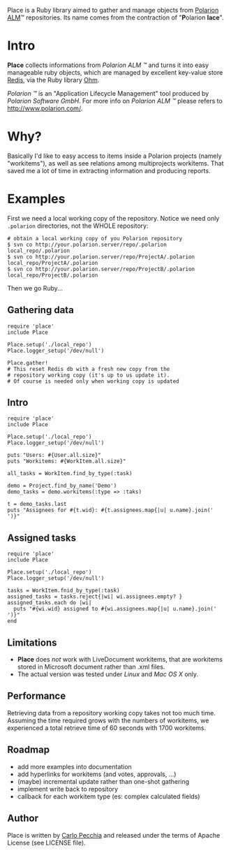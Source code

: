 
Place is a Ruby library aimed to gather and manage objects from [Polarion ALM](http://www.polarion.com/)&trade; repositories. Its name comes from the contraction of "**P**olarion **lace**".


# Intro

**Place** collects informations from *Polarion ALM &trade;* and turns it into easy manageable ruby objects, which are managed by excellent key-value store [Redis](http://code.google.com/p/redis/), via the Ruby library [Ohm](http://ohm.keyvalue.org/).

*Polarion &trade;* is an "Application Lifecycle Management" tool produced by *Polarion Software GmbH*. For more info on *Polarion ALM &trade;* please refers to <http://www.polarion.com/>.

# Why?

Basically I'd like to easy access to items inside a Polarion projects (namely "workitems"), as well as see relations among multiprojects workitems. That saved me a lot of time in extracting information and producing reports.


# Examples

First we need a local working copy of the repository. Notice we need only `.polarion` directories, not the WHOLE repository:

	# obtain a local working copy of you Polarion repository
	$ svn co http://your.polarion.server/repo/.polarion local_repo/.polarion
	$ svn co http://your.polarion.server/repo/ProjectA/.polarion local_repo/ProjectA/.polarion
	$ svn co http://your.polarion.server/repo/ProjectB/.polarion local_repo/ProjectB/.polarion
	
Then we go Ruby...


## Gathering data 

    require 'place'
    include Place

    Place.setup('./local_repo')
    Place.logger_setup('/dev/null')
  
    Place.gather!
    # This reset Redis db with a fresh new copy from the
    # repository working copy (it's up to us update it).
    # Of course is needed only when working copy is updated

## Intro

    require 'place'
    include Place

    Place.setup('./local_repo')
    Place.logger_setup('/dev/null')

    puts "Users: #{User.all.size}"
    puts "Workitems: #{WorkItem.all.size}"

    all_tasks = WorkItem.find_by_type(:task)
  
    demo = Project.find_by_name('Demo')
	demo_tasks = demo.workitems(:type => :taks)
  
    t = demo_tasks.last
    puts "Assignees for #{t.wid}: #{t.assignees.map{|u| u.name}.join(' ')}"

  
## Assigned tasks

    require 'place'
    include Place

    Place.setup('./local_repo')
    Place.logger_setup('/dev/null')

    tasks = WorkItem.fnid_by_type(:task)
    assigned_tasks = tasks.reject{|wi| wi.assignees.empty? }
    assigned_tasks.each do |wi|
      puts "#{wi.wid} assigned to #{wi.assignees.map{|u| u.name}.join(' ')}"
    end


## Limitations

* **Place** does *not* work with LiveDocument workitems, that are workitems stored in Microsoft document rather than .xml files.
* The actual version was tested under *Linux* and *Mac OS X* only.

## Performance

Retrieving data from a repository working copy takes not too much time. Assuming the time required grows with the numbers of workitems, we experienced a total retrieve time of 60 seconds with 1700 workitems.

## Roadmap

* add more examples into documentation
* add hyperlinks for workitems (and votes, approvals, ...)
* (maybe) incremental update rather than one-shot gathering
* implement write back to repository
* callback for each workitem type (es: complex calculated fields)

	
## Author

Place is written by [Carlo Pecchia](mailto:info@carlopecchia.eu) and released under the terms of Apache License (see LICENSE file).
